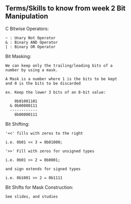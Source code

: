 ## Terms/Skills to know from week 2 Bit Manipulation

C Bitwise Operators:

    ~ : Unary Not Operator
    & : Binary AND Operator
    | : Binary OR Operator

Bit Masking:

    We can keep only the trailing/leading bits of a 
    number by using a mask.

    A Mask is a number where 1 is the bits to be kept
    and 0 is the bits to be discarded

    ex. Keep the lower 3 bits of an 8-bit value:
        
        0b01001101
      & 0b00000111
      ------------
        0b00000111

Bit Shifting:

    '<<' fills with zeros to the right

    i.e. 0b01 << 3 = 0b01000;

    '>>' Fill with zeros for unsigned types

    i.e. 0b01 >> 2 = 0b0001;

    and sign extends for signed types

    i.e. 0b1001 >> 2 = 0b1111

Bit Shifts for Mask Construction:

    See slides, and studies





